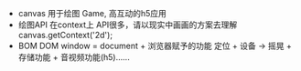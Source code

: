 - canvas 用于绘图   Game, 高互动的h5应用
- 绘图API 在context上 API很多，请以现实中画画的方案去理解 canvas.getContext('2d');
- BOM   DOM
    window = document + 浏览器赋予的功能 定位 + 设备 
    -> 摇晃 + 存储功能 + 音视频功能(h5)......
